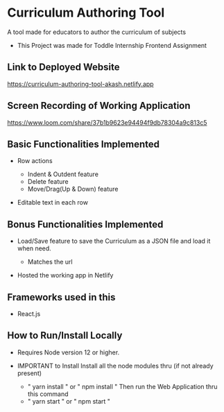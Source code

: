 # Curriculum Authoring Tool

A tool made for educators to author the curriculum of subjects

- This Project was made for Toddle Internship Frontend Assignment

## Link to Deployed Website

https://curriculum-authoring-tool-akash.netlify.app

## Screen Recording of Working Application

https://www.loom.com/share/37b1b9623e94494f9db78304a9c813c5

## Basic Functionalities Implemented

- Row actions

  - Indent & Outdent feature
  - Delete feature
  - Move/Drag(Up & Down) feature

- Editable text in each row

## Bonus Functionalities Implemented

- Load/Save feature to save the Curriculum as a JSON file
  and load it when need.

  - Matches the url

- Hosted the working app in Netlify

## Frameworks used in this

- React.js

## How to Run/Install Locally

- Requires Node version 12 or higher.

- IMPORTANT to Install
  Install all the node modules thru (if not already present)
  - " yarn install " or " npm install "
    Then run the Web Application thru this command
  - " yarn start " or " npm start "
